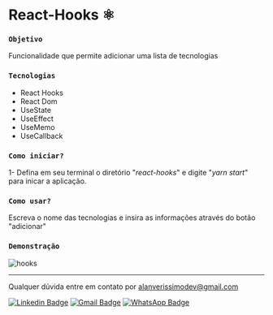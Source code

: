 # React-Hooks ⚛️

### `Objetivo`

Funcionalidade que permite adicionar uma lista de tecnologias 

### `Tecnologias`

- React Hooks
- React Dom
- UseState
- UseEffect
- UseMemo
- UseCallback

### `Como iniciar?`

1- Defina em seu terminal o diretório "*react-hooks*" e digite "*yarn start*" para inicar a aplicação.

### `Como usar?`

Escreva o nome das tecnologias e insira as informações através do botão "adicionar"

### `Demonstração`

![hooks](https://user-images.githubusercontent.com/79871232/172101302-f54e3527-bdee-490a-bc4a-17ccf6f080bf.png)

------------------------------------------------------------------

Qualquer dúvida entre em contato por <a href="mailto:alanverissimodev@gmail.com?">alanverissimodev@gmail.com</a>

 [![Linkedin Badge](https://img.shields.io/badge/-LinkedIn-blue?style=flat-square&logo=Linkedin&logoColor=white&link=https://www.linkedin.com/in/alanverissimo/)](https://www.linkedin.com/in/alanverissimo/)
[![Gmail Badge](https://img.shields.io/badge/-Gmail-c14438?style=flat-square&logo=Gmail&logoColor=white&link=mailto:alanverissimodev@gmail.com)](mailto:alanverissimodev@gmail.com)
[![WhatsApp Badge](https://img.shields.io/badge/WhatsApp-0DA204?style=flat-square&logo=whatsapp&logoColor=white)](https://wa.me/5521982609925)
